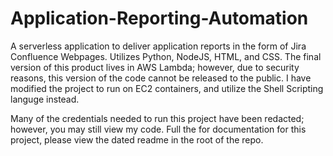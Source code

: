# Application-Reporting-Automation
A serverless application to deliver application reports in the form of Jira Confluence Webpages. Utilizes Python, NodeJS, HTML, and CSS. The final version of this product lives in AWS Lambda; however, due to security reasons, this version of the code cannot be released to the public. I have modified the project to run on EC2 containers, and utilize the Shell Scripting languge instead.

Many of the credentials needed to run this project have been redacted; however, you may still view my code. Full the for documentation for this project, please view the dated readme in the root of the repo.

